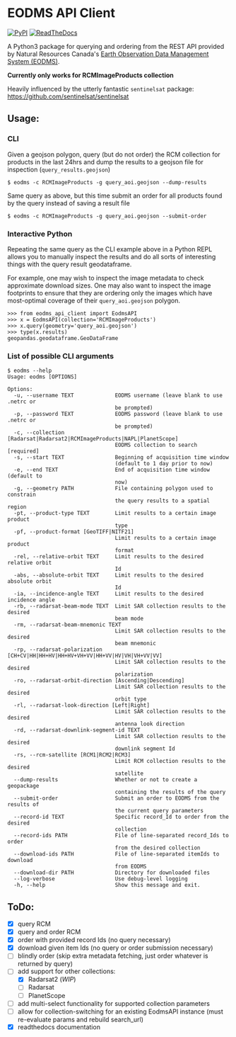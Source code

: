 # EODMS API Client

[![PyPI](https://img.shields.io/pypi/v/eodms-api-client)](https://pypi.org/project/eodms-api-client)
[![ReadTheDocs](https://readthedocs.org/projects/eodms-api-client/badge/?version=latest)](https://eodms-api-client.readthedocs.io/en/latest/?badge=latest)

A Python3 package for querying and ordering from the REST API provided by Natural Resources Canada's [Earth Observation Data Management System (EODMS)](https://www.eodms-sgdot.nrcan-rncan.gc.ca/index_en.jsp).

**Currently only works for RCMImageProducts collection**

Heavily influenced by the utterly fantastic `sentinelsat` package: https://github.com/sentinelsat/sentinelsat

## Usage:

### CLI

Given a geojson polygon, query (but do not order) the RCM collection for products in the last 24hrs and dump the results to a geojson file for inspection (`query_results.geojson`)

```
$ eodms -c RCMImageProducts -g query_aoi.geojson --dump-results
```

Same query as above, but this time submit an order for all products found by the query instead of saving a result file

```
$ eodms -c RCMImageProducts -g query_aoi.geojson --submit-order
```

### Interactive Python

Repeating the same query as the CLI example above in a Python REPL allows you to manually inspect the results and do all sorts of interesting things with the query result geodataframe. 

For example, one may wish to inspect the image metadata to check approximate download sizes. One may also want to inspect the image footprints to ensure that they are ordering only the images which have most-optimal coverage of their `query_aoi.geojson` polygon.

```
>>> from eodms_api_client import EodmsAPI
>>> x = EodmsAPI(collection='RCMImageProducts')
>>> x.query(geometry='query_aoi.geojson')
>>> type(x.results)
geopandas.geodataframe.GeoDataFrame
```

### List of possible CLI arguments

```
$ eodms --help
Usage: eodms [OPTIONS]

Options:
  -u, --username TEXT             EODMS username (leave blank to use .netrc or
                                  be prompted)
  -p, --password TEXT             EODMS password (leave blank to use .netrc or
                                  be prompted)
  -c, --collection [Radarsat|Radarsat2|RCMImageProducts|NAPL|PlanetScope]
                                  EODMS collection to search  [required]
  -s, --start TEXT                Beginning of acquisition time window
                                  (default to 1 day prior to now)
  -e, --end TEXT                  End of acquisition time window (default to
                                  now)
  -g, --geometry PATH             File containing polygon used to constrain
                                  the query results to a spatial region
  -pt, --product-type TEXT        Limit results to a certain image product
                                  type
  -pf, --product-format [GeoTIFF|NITF21]
                                  Limit results to a certain image product
                                  format
  -rel, --relative-orbit TEXT     Limit results to the desired relative orbit
                                  Id
  -abs, --absolute-orbit TEXT     Limit results to the desired absolute orbit
                                  Id
  -ia, --incidence-angle TEXT     Limit results to the desired incidence angle
  -rb, --radarsat-beam-mode TEXT  Limit SAR collection results to the desired
                                  beam mode
  -rm, --radarsat-beam-mnemonic TEXT
                                  Limit SAR collection results to the desired
                                  beam mnemonic
  -rp, --radarsat-polarization [CH+CV|HH|HH+HV|HH+HV+VH+VV|HH+VV|HV|VH|VH+VV|VV]
                                  Limit SAR collection results to the desired
                                  polarization
  -ro, --radarsat-orbit-direction [Ascending|Descending]
                                  Limit SAR collection results to the desired
                                  orbit type
  -rl, --radarsat-look-direction [Left|Right]
                                  Limit SAR collection results to the desired
                                  antenna look direction
  -rd, --radarsat-downlink-segment-id TEXT
                                  Limit SAR collection results to the desired
                                  downlink segment Id
  -rs, --rcm-satellite [RCM1|RCM2|RCM3]
                                  Limit RCM collection results to the desired
                                  satellite
  --dump-results                  Whether or not to create a geopackage
                                  containing the results of the query
  --submit-order                  Submit an order to EODMS from the results of
                                  the current query parameters
  --record-id TEXT                Specific record_Id to order from the desired
                                  collection
  --record-ids PATH               File of line-separated record_Ids to order
                                  from the desired collection
  --download-ids PATH             File of line-separated itemIds to download
                                  from EODMS
  --download-dir PATH             Directory for downloaded files
  --log-verbose                   Use debug-level logging
  -h, --help                      Show this message and exit.
```

## ToDo:

- [x] query RCM
- [x] query and order RCM
- [x] order with provided record Ids (no query necessary)
- [x] download given item Ids (no query or order submission necessary)
- [ ] blindly order (skip extra metadata fetching, just order whatever is returned by query)
- [ ] add support for other collections:
  - [x] Radarsat2 (*WIP*)
  - [ ] Radarsat
  - [ ] PlanetScope
- [ ] add multi-select functionality for supported collection parameters
- [ ] allow for collection-switching for an existing EodmsAPI instance (must re-evaluate params and rebuild search_url)
- [x] readthedocs documentation
